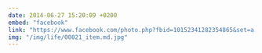 ```yaml
---
date: 2014-06-27 15:20:09 +0200
embed: "facebook"
link: "https://www.facebook.com/photo.php?fbid=10152341282354865&set=a.10150476515019865.367983.580174864&type=3&theater"
img: "/img/life/00021_item.md.jpg"
---
```

